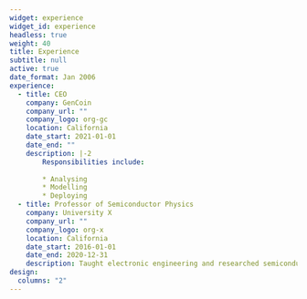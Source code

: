 ```yaml
---
widget: experience
widget_id: experience
headless: true
weight: 40
title: Experience
subtitle: null
active: true
date_format: Jan 2006
experience:
  - title: CEO
    company: GenCoin
    company_url: ""
    company_logo: org-gc
    location: California
    date_start: 2021-01-01
    date_end: ""
    description: |-2
        Responsibilities include:
        
        * Analysing
        * Modelling
        * Deploying
  - title: Professor of Semiconductor Physics
    company: University X
    company_url: ""
    company_logo: org-x
    location: California
    date_start: 2016-01-01
    date_end: 2020-12-31
    description: Taught electronic engineering and researched semiconductor physics.
design:
  columns: "2"
---
```


